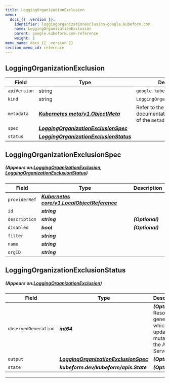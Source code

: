 ```yaml
---
title: LoggingOrganizationExclusion
menu:
  docs_{{ .version }}:
    identifier: loggingorganizationexclusion-google.kubeform.com
    name: LoggingOrganizationExclusion
    parent: google.kubeform.com-reference
    weight: 1
menu_name: docs_{{ .version }}
section_menu_id: reference
---
```


## LoggingOrganizationExclusion
| Field | Type | Description |
| ------ | ----- | ----------- |
| `apiVersion` | string | `google.kubeform.com/v1alpha1` |
|    `kind` | string | `LoggingOrganizationExclusion` |
| `metadata` | ***[Kubernetes meta/v1.ObjectMeta](https://kubernetes.io/docs/reference/generated/kubernetes-api/v1.13/#objectmeta-v1-meta)***|Refer to the Kubernetes API documentation for the fields of the `metadata` field.|
| `spec` | ***[LoggingOrganizationExclusionSpec](#LoggingOrganizationExclusionSpec)***||
| `status` | ***[LoggingOrganizationExclusionStatus](#LoggingOrganizationExclusionStatus)***||
## LoggingOrganizationExclusionSpec
##### (Appears on:[LoggingOrganizationExclusion](#LoggingOrganizationExclusion), [LoggingOrganizationExclusionStatus](#LoggingOrganizationExclusionStatus))
| Field | Type | Description |
| ------ | ----- | ----------- |
| `providerRef` | ***[Kubernetes core/v1.LocalObjectReference](https://kubernetes.io/docs/reference/generated/kubernetes-api/v1.13/#localobjectreference-v1-core)***||
| `id` | ***string***||
| `description` | ***string***| ***(Optional)*** |
| `disabled` | ***bool***| ***(Optional)*** |
| `filter` | ***string***||
| `name` | ***string***||
| `orgID` | ***string***||
## LoggingOrganizationExclusionStatus
##### (Appears on:[LoggingOrganizationExclusion](#LoggingOrganizationExclusion))
| Field | Type | Description |
| ------ | ----- | ----------- |
| `observedGeneration` | ***int64***| ***(Optional)*** Resource generation, which is updated on mutation by the API Server.|
| `output` | ***[LoggingOrganizationExclusionSpec](#LoggingOrganizationExclusionSpec)***| ***(Optional)*** |
| `state` | ***kubeform.dev/kubeform/apis.State***| ***(Optional)*** |
---
